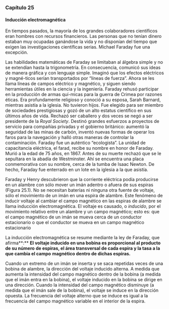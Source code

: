 ### Capítulo 25
#### Inducción electromagnética

En tiempos pasados, la mayoría de los grandes colaboradores científicos eran hombres con recursos financieros. Las personas que no tenían dinero estaban muy ocupadas ganándose la vida y no disponían del tiempo que exigen las investigaciones científicas serias. Michael Faraday fue una excepción.

Las habilidades matemáticas de Faraday se limitaban al álgebra simple y no se extendían hasta la trigonometría. En consecuencia, comunicó sus ideas de manera gráfica y con lenguaje simple. Imaginó que los efectos eléctricos y magné-ticos serían transportados por “líneas de fuerza”. Ahora se les llama líneas de campos eléctrico y magnético, y siguen siendo herramientas útiles en la ciencia y la ingeniería. Faraday rehusó participar en la producción de armas quí-micas para la guerra de Crimea por razones éticas. Era profundamente religioso y conoció a su esposa, Sarah Barnard, mientras asistía a la iglesia. No tuvieron hijos. Fue elegido para ser miembro de sociedades prestigiosas y gozó de un alto estatus científico en sus últimos años de vida. Rechazó ser caballero y dos veces se negó a ser presidente de la _Royal Society_. Destinó grandes esfuerzos a proyectos de servicio para compañías privadas y el gobierno británico: aumentó la seguridad de las minas de carbón, inventó nuevas formas de operar los faros para la navegación y halló otras maneras de controlar la contaminación. Faraday fue un auténtico “ecologista”. La unidad de capacitancia eléctrica, el farad, recibe su nombre en honor de Faraday. Murió a la edad de 75 años, en 1867. Antes de su muerte rechazó que se le sepultara en la abadía de Westminster. Ahí se encuentra una placa conmemorativa con su nombre, cerca de la tumba de Isaac Newton. De hecho, Faraday fue enterrado en un lote en la iglesia a la que asistía.

Faraday y Henry descubrieron que la corriente eléctrica podía producirse en un alambre con sólo mover un imán adentro o afuera de sus espiras (Figura 25.1). No se necesitan baterías ni ninguna otra fuente de voltaje, sólo el movimiento de un imán en una espira de alambre. Este fenómeno de inducir voltaje al cambiar el campo magnético en las espiras de alambre se llama inducción electromagnética. El voltaje es causado, o _inducido_, por el movimiento relativo entre un alambre y un campo magnético; esto es: que el campo magnético de un imán se mueva cerca de un conductor estacionario o que el conductor se mueva en un campo magnético estacionario

La inducción electromagnética se resume mediante la ley de Faraday, que afirma**:** **El voltaje inducido en una bobina es proporcional al producto de su número** **de espiras, el área transversal de cada espira y la tasa a la que cambia el campo** **magnético dentro de dichas espiras.**

Cuando un extremo de un imán se inserta y se saca repetidas veces de una bobina de alambre, la dirección del voltaje inducido alterna. A medida que aumenta la intensidad del campo magnético dentro de la bobina (a medida que el imán entra en la bobina), el voltaje inducido en la bobina se dirige en una dirección. Cuando la intensidad del campo magnético disminuye (a medida que el imán sale de la bobina), el voltaje se induce en la dirección opuesta. La frecuencia del voltaje alterno que se induce es igual a la frecuencia del campo magnético variable en el interior de la espira.